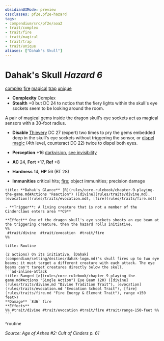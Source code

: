 ```yaml
---
obsidianUIMode: preview
cssclasses: pf2e,pf2e-hazard
tags:
- compendium/src/pf2e/aoa2
- trait/complex
- trait/fire
- trait/magical
- trait/trap
- trait/unique
aliases: ["Dahak's Skull"]
---
```

# Dahak's Skull *Hazard 6*  
[complex](rules/traits/complex.md "Complex Hazard Trait")  [fire](rules/traits/fire.md "Fire Energy & Element Trait")  [magical](rules/traits/magical.md "Magical Item Trait")  [trap](rules/traits/trap.md "Trap Hazard Trait")  [unique](rules/traits/unique.md "Unique Rarity Trait")  

- **Complexity** Complex
- **Stealth** +0 but DC 24 to notice that the fiery lights within the skull's eye sockets seem to be looking around the room.  

A pair of magical gems inside the dragon skull's eye sockets act as magical sensors with a 30-foot radius.

- **Disable** [Thievery](compendium/skills.md#Thievery) DC 27 (expert) two times to pry the gems embedded deep in the skull's eye sockets without triggering the sensor, or [dispel magic](compendium/spells/dispel-magic.md) (4th level, counteract DC 22) twice to dispel both eyes.  
- **Perception** +16 [darkvision](rules/abilities/darkvision.md), [see invisibility](compendium/spells/see-invisibility.md)  

- **AC** 24, **Fort** +17, **Ref** +8
- **Hardness** 14, **HP** 56 (BT 28)
- **Immunities** critical hits; [fire](rules/traits/fire.md "Fire Energy & Element Trait"); object immunities; precision damage

```ad-embed-ability
title: **Dahak's Glance** [R](rules/core-rulebook/chapter-9-playing-the-game.md#Actions "Reaction") ([divine](rules/traits/divine.md), [evocation](rules/traits/evocation.md), [fire](rules/traits/fire.md))

- **Trigger**: A living creature that is not a member of the Cinderclaws enters area **C9**

**Effect** One of the dragon skull's eye sockets shoots an eye beam at the triggering creature, then the hazard rolls initiative.  
%%
 #trait/divine  #trait/evocation  #trait/fire 
%%
```

````ad-pf2-summary
title: Routine

(2 actions) On its initiative, [Dahak](compendium/setting/deities/dahak-logm.md)'s skull fires up to two eye beams; it must target a different creature with each attack. The eye beams can't target creatures directly below the skull.
```ad-inline-attack
title: Ranged [>](rules/core-rulebook/chapter-9-playing-the-game.md#Actions "Single Action") Eye Beam (20) ([divine](rules/traits/divine.md "Divine Tradition Trait"), [evocation](rules/traits/evocation.md "Evocation School Trait"), [fire](rules/traits/fire.md "Fire Energy & Element Trait"), range <150 feet>)
**Damage** `8d6` fire 
**Effects** 
%% #trait/divine #trait/evocation #trait/fire #trait/range-150-feet %%
```
````
^routine

*Source: Age of Ashes #2: Cult of Cinders p. 61*